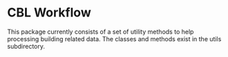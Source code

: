 # CBL Workflow

This package currently consists of a set of utility methods to help processing building related data. The classes and methods exist in the utils subdirectory.
